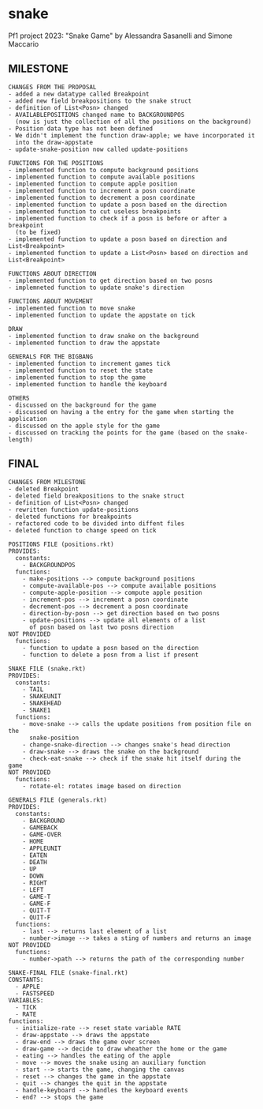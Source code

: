 # snake
Pf1 project 2023: "Snake Game"
by Alessandra Sasanelli and Simone Maccario

MILESTONE
-------------------------------------------
    CHANGES FROM THE PROPOSAL
    - added a new datatype called Breakpoint
    - added new field breakpositions to the snake struct
    - definition of List<Posn> changed
    - AVAILABLEPOSITIONS changed name to BACKGROUNDPOS 
      (now is just the collection of all the positions on the background)
    - Position data type has not been defined
    - We didn't implement the function draw-apple; we have incorporated it
      into the draw-appstate
    - update-snake-position now called update-positions

    FUNCTIONS FOR THE POSITIONS
    - implemented function to compute background positions
    - implemented function to compute available positions
    - implemented function to compute apple position
    - implemented function to increment a posn coordinate
    - implemented function to decrement a posn coordinate
    - implemented function to update a posn based on the direction
    - implemented function to cut useless breakpoints
    - implemented function to check if a posn is before or after a breakpoint 
      (to be fixed)
    - implemented function to update a posn based on direction and List<Breakpoint>
    - implemented function to update a List<Posn> based on direction and List<Breakpoint>
    
    FUNCTIONS ABOUT DIRECTION
    - implemented function to get direction based on two posns
    - implemneted function to update snake's direction

    FUNCTIONS ABOUT MOVEMENT
    - implemented function to move snake
    - implemented function to update the appstate on tick

    DRAW
    - implemented function to draw snake on the background
    - implemented function to draw the appstate
    
    GENERALS FOR THE BIGBANG
    - implemented function to increment games tick
    - implemented function to reset the state
    - implemented function to stop the game
    - implemented function to handle the keyboard
    
    OTHERS
    - discussed on the background for the game
    - discussed on having a the entry for the game when starting the application
    - discussed on the apple style for the game
    - discussed on tracking the points for the game (based on the snake-length)

FINAL
--------------------------------------------------------------------------------
    CHANGES FROM MILESTONE
    - deleted Breakpoint
    - deleted field breakpositions to the snake struct
    - definition of List<Posn> changed
    - rewritten function update-positions
    - deleted functions for breakpoints
    - refactored code to be divided into diffent files
    - deleted function to change speed on tick

    POSITIONS FILE (positions.rkt)
    PROVIDES:
      constants: 
        - BACKGROUNDPOS
      functions:
        - make-positions --> compute background positions
        - compute-available-pos --> compute available positions
        - compute-apple-position --> compute apple position
        - increment-pos --> increment a posn coordinate
        - decrement-pos --> decrement a posn coordinate
        - direction-by-posn --> get direction based on two posns
        - update-positions --> update all elements of a list
          of posn based on last two posns direction
    NOT PROVIDED
      functions:
        - function to update a posn based on the direction
        - function to delete a posn from a list if present

    SNAKE FILE (snake.rkt)
    PROVIDES:
      constants: 
        - TAIL
        - SNAKEUNIT
        - SNAKEHEAD
        - SNAKE1
      functions:
        - move-snake --> calls the update positions from position file on the
          snake-position
        - change-snake-direction --> changes snake's head direction
        - draw-snake --> draws the snake on the background
        - check-eat-snake --> check if the snake hit itself during the game
    NOT PROVIDED
      functions:
        - rotate-el: rotates image based on direction

    GENERALS FILE (generals.rkt)
    PROVIDES:
      constants: 
        - BACKGROUND
        - GAMEBACK
        - GAME-OVER
        - HOME
        - APPLEUNIT
        - EATEN
        - DEATH
        - UP
        - DOWN
        - RIGHT
        - LEFT
        - GAME-T
        - GAME-F
        - QUIT-T
        - QUIT-F
      functions:
        - last --> returns last element of a list
        - number->image --> takes a sting of numbers and returns an image
    NOT PROVIDED
      functions:
        - number->path --> returns the path of the corresponding number

    SNAKE-FINAL FILE (snake-final.rkt)
    CONSTANTS: 
      - APPLE
      - FASTSPEED
    VARIABLES:
      - TICK
      - RATE
    functions:
      - initialize-rate --> reset state variable RATE
      - draw-appstate --> draws the appstate
      - draw-end --> draws the game over screen
      - draw-game --> decide to draw wheather the home or the game
      - eating --> handles the eating of the apple
      - move --> moves the snake using an auxiliary function
      - start --> starts the game, changing the canvas
      - reset --> changes the game in the appstate
      - quit --> changes the quit in the appstate
      - handle-keyboard --> handles the keyboard events
      - end? --> stops the game